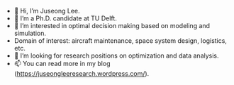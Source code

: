 - 👋 Hi, I’m Juseong Lee.
- 🌱 I’m a Ph.D. candidate at TU Delft.
- 👀 I’m interested in optimal decision making based on modeling and simulation.
- Domain of interest: aircraft maintenance, space system design, logistics, etc.
- 💞️ I’m looking for research positions on optimization and data analysis.
- 📫 You can read more in my blog (https://juseongleeresearch.wordpress.com/).
